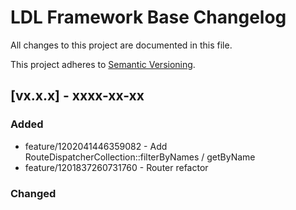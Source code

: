 # LDL Framework Base Changelog

All changes to this project are documented in this file.

This project adheres to [Semantic Versioning](https://semver.org/spec/v2.0.0.html).

## [vx.x.x] - xxxx-xx-xx

### Added

- feature/1202041446359082 - Add RouteDispatcherCollection::filterByNames / getByName 
- feature/1201837260731760 - Router refactor

### Changed


